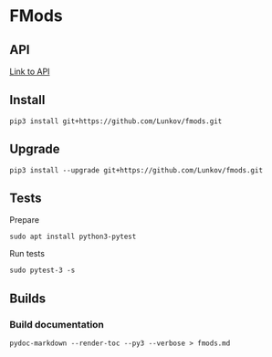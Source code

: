 # FMods

## API
[Link to API](fmods.md)

## Install

```
pip3 install git+https://github.com/Lunkov/fmods.git
```

## Upgrade

```
pip3 install --upgrade git+https://github.com/Lunkov/fmods.git
```

## Tests

Prepare
```
sudo apt install python3-pytest
```

Run tests
```
sudo pytest-3 -s
```

## Builds

### Build documentation

```
pydoc-markdown --render-toc --py3 --verbose > fmods.md
```
